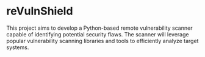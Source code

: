 # reVulnShield
This project aims to develop a Python-based remote vulnerability scanner capable of identifying potential security flaws. The scanner will leverage popular vulnerability scanning libraries and tools to efficiently analyze target systems.
